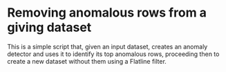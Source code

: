 # Removing anomalous rows from a giving dataset

This is a simple script that, given an input dataset, creates an
anomaly detector and uses it to identify its top anomalous rows,
proceeding then to create a new dataset without them using a Flatline
filter.
